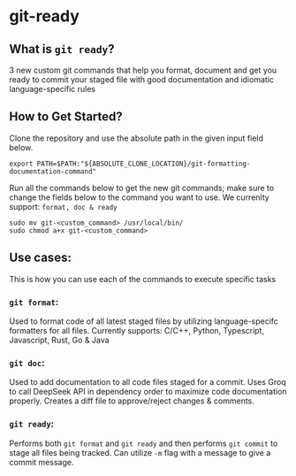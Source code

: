 # git-ready

## What is ```git ready```?
3 new custom git commands that help you format, document and get you ready to commit your staged file with good documentation and idiomatic language-specific rules

## How to Get Started?

Clone the repository and use the absolute path in the given input field below.
```
export PATH=$PATH:"${ABSOLUTE_CLONE_LOCATION}/git-formatting-documentation-command"
```

Run all the commands below to get the new git commands; make sure to change the fields below to the command you want to use. We currenlty support: ```format, doc & ready```
```
sudo mv git-<custom_command> /usr/local/bin/
sudo chmod a+x git-<custom_command>
```

## Use cases:
This is how you can use each of the commands to execute specific tasks

### ```git format```:
Used to format code of all latest staged files by utilizing language-specifc formatters for all files. Currently supports: C/C++, Python, Typescript, Javascript, Rust, Go & Java

### ```git doc```:
Used to add documentation to all code files staged for a commit. Uses Groq to call DeepSeek API in dependency order to maximize code documentation properly. Creates a diff file to approve/reject changes & comments.

### ```git ready```:
Performs both ```git format``` and  ```git ready``` and then performs ```git commit``` to stage all files being tracked. Can utilize ```-m``` flag with a message to give a commit message.
